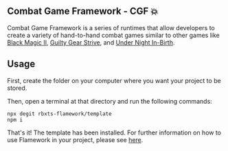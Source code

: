 ## **Combat Game Framework** - CGF 💥

Combat Game Framework is a series of runtimes that allow developers to
create a variety of hand-to-hand combat games similar to other games like
[Black Magic II](https://www.roblox.com/games/969669348/Game), [Guilty Gear Strive](https://www.guiltygear.com/ggst/en/), and [Under Night In-Birth](https://store.steampowered.com/app/452510/UNDER_NIGHT_INBIRTH_ExeLate/).

## Usage

First, create the folder on your computer where you want your project to be stored.

Then, open a terminal at that directory and run the following commands:

```console
npx degit rbxts-flamework/template
npm i
```

That's it! The template has been installed. For further information on how to use Flamework in your project, please see [here](https://fireboltofdeath.dev/docs/flamework).
